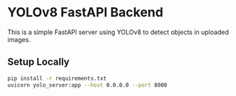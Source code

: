 # YOLOv8 FastAPI Backend

This is a simple FastAPI server using YOLOv8 to detect objects in uploaded images.

## Setup Locally

```bash
pip install -r requirements.txt
uvicorn yolo_server:app --host 0.0.0.0 --port 8000
